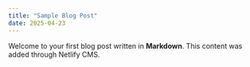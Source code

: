 ```yaml
---
title: "Sample Blog Post"
date: 2025-04-23
---
```


Welcome to your first blog post written in **Markdown**. This content was added through Netlify CMS.
